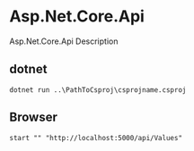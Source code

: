 # Asp.Net.Core.Api
Asp.Net.Core.Api Description

## dotnet

```
dotnet run ..\PathToCsproj\csprojname.csproj
```

## Browser

```
start "" "http://localhost:5000/api/Values"
```
